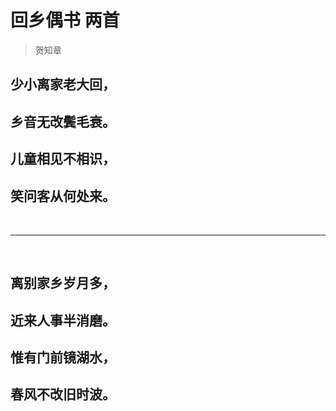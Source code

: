 # 回乡偶书 两首
> 贺知章

## 少小离家老大回，
## 乡音无改鬓毛衰。
## 儿童相见不相识，
## 笑问客从何处来。

<br>
<hr>
<br>

## 离别家乡岁月多，
## 近来人事半消磨。
## 惟有门前镜湖水，
## 春风不改旧时波。